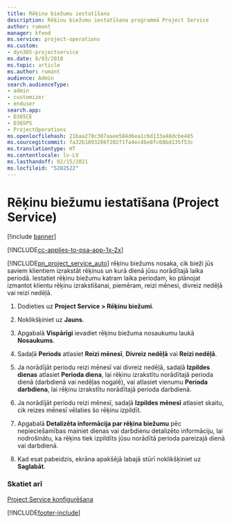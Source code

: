 ```yaml
---
title: Rēķinu biežumu iestatīšana
description: Rēķinu biežumu iestatīšana programmā Project Service
author: rumant
manager: kfend
ms.service: project-operations
ms.custom:
- dyn365-projectservice
ms.date: 8/03/2018
ms.topic: article
ms.author: rumant
audience: Admin
search.audienceType:
- admin
- customizer
- enduser
search.app:
- D365CE
- D365PS
- ProjectOperations
ms.openlocfilehash: 21baa270c307aaee584d6ea1c6d133a48dcbe485
ms.sourcegitcommit: fa32b1893286f20271fa4ec4be8fc68bd135f53c
ms.translationtype: HT
ms.contentlocale: lv-LV
ms.lasthandoff: 02/15/2021
ms.locfileid: "5282522"
---
```

# <a name="set-up-invoice-frequencies-project-service"></a>Rēķinu biežumu iestatīšana (Project Service)

[!include [banner](../includes/psa-now-project-operations.md)]

[!INCLUDE[cc-applies-to-psa-app-1x-2x](../includes/cc-applies-to-psa-app-1x-2x.md)]

[!INCLUDE[pn_project_service_auto](../includes/pn-project-service-auto.md)] rēķinu biežums nosaka, cik bieži jūs saviem klientiem izrakstāt rēķinus un kurā dienā jūsu norādītajā laika periodā. Iestatiet rēķinu biežumu katram laika periodam, ko plānojat izmantot klientu rēķinu izrakstīšanai, piemēram, reizi mēnesi, divreiz nedēļā vai reizi nedēļā.  
  
1.  Dodieties uz **Project Service > Rēķinu biežumi**.  
  
2.  Noklikšķiniet uz **Jauns**.  
  
3.  Apgabalā **Vispārīgi** ievadiet rēķinu biežuma nosaukumu laukā **Nosaukums**.  
  
4.  Sadaļā **Periods** atlasiet **Reizi mēnesī**, **Divreiz nedēļā** vai **Reizi nedēļā**.  
  
5.  Ja norādījāt periodu reizi mēnesī vai divreiz nedēļā, sadaļā **Izpildes dienas** atlasiet **Perioda diena**, lai rēķinu izrakstītu norādītajā perioda dienā (darbdienā vai nedēļas nogalē), vai atlasiet vienumu **Perioda darbdiena**, lai rēķinu izrakstītu norādītajā perioda darbdienā.  
  
6.  Ja norādījāt periodu reizi mēnesī, sadaļā **Izpildes mēnesī** atlasiet skaitu, cik reizes mēnesī vēlaties šo rēķinu izpildīt.  
  
7.  Apgabalā **Detalizēta informācija par rēķina biežumu** pēc nepieciešamības mainiet dienas vai darbdienu detalizēto informāciju, lai nodrošinātu, ka rēķins tiek izpildīts jūsu norādītā perioda pareizajā dienā vai darbdienā.  
  
8.  Kad esat pabeidzis, ekrāna apakšējā labajā stūrī noklikšķiniet uz **Saglabāt**.  
  
### <a name="see-also"></a>Skatiet arī  
 [Project Service konfigurēšana](../psa/configure.md)


[!INCLUDE[footer-include](../includes/footer-banner.md)]